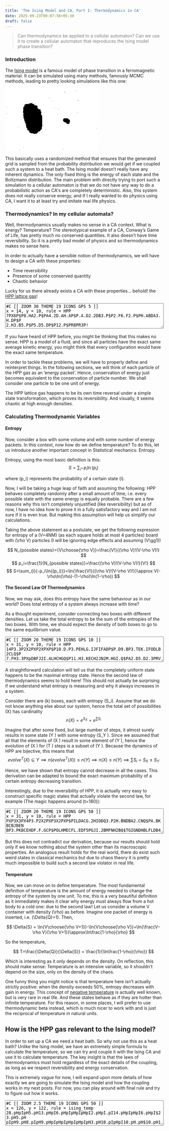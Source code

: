 ```yaml
---
title: 'The Ising Model and CA, Part I: Thermodynamics in CA'
date: 2025-09-23T00:07:56+05:30
draft: false
---
```


> <span style="color: gray;">Can thermodynamics be applied to a cellular automaton? Can we use it to create a cellular automaton that reproduces the Ising model phase transition?</span>

### Introduction
The [Ising model](https://en.wikipedia.org/wiki/Square_lattice_Ising_model) is a famous model of phase transition in a ferromagnetic material. It can be simulated using many methods, famously MCMC methods, leading to pretty looking simulations like this one:

![A simulation of the Ising model using the Metropolis Algorithm, Starting below T_c and finishing above it](/generated-content/ising.gif)

This basically uses a randomized method that ensures that the generated grid is sampled from the probability distribution we would get if we coupled such a system to a heat bath. The Ising model doesn’t really have any inherent dynamics. The only fixed thing is the energy of each state and the Boltzmann distribution. The main problem with directly trying to port such a simulation to a cellular automaton is that we do not have any way to do a probabilistic action as CA's are completely deterministic. Also, this system does not really conserve energy, and if I really wanted to do physics using CA, I want it to at least try and imitate real life physics.

### Thermodynamics? In my cellular automata?

Well, thermodynamics usually makes no sense in a CA context. What is energy? Temperature? The stereotypical example of a CA, Conway’s Game of Life, has pretty much no conserved quantities. It also doesn’t have time reversibility. So it is a pretty bad model of physics and so thermodynamics makes no sense here.

In order to actually have a sensible notion of thermodynamics, we will have to design a CA with these properties:

- Time reversibility
- Presence of some conserved quantity
- Chaotic behavior

Lucky for us there already exists a CA with these properties… behold! the [HPP lattice gas](https://en.wikipedia.org/wiki/HPP_model)! 
<meta name="LifeViewer" content="viewer textarea 30 hide limit /rules/ .rule">
<script src="/js/lv-plugin.js"></script>


<div class="viewer">
    <textarea style="width: 100%; max-width: 100%;" rows="5">
#C [[ ZOOM 30 THEME 19 ICONS GPS 5 ]]
x = 14, y = 10, rule = HPP
7PX6P$P8.HA2.P$PA4.2D.AH.AP$P.A.D2.2DB3.P$P2.F6.F2.P$PH.ABDA3.H.DP$P
2.H3.B5.P$P5.D5.DP$P12.P$PR8PR3P!
</textarea>
    <br>
    <canvas width="560" height="400"><canvas>
</div>

If you have heard of HPP before, you might be thinking that this makes no sense. HPP is a model of a fluid, and since all particles have the exact same average kinetic energy, you might think that every configuration would have the exact same temperature. 

In order to tackle these problems, we will have to properly define and reinterpret things. In the following sections, we will think of each particle of the HPP gas as an ‘energy packet’. Hence, conservation of energy just becomes equivalent to the conservation of particle number. We shall consider one particle to be one unit of energy.

The HPP lattice gas happens to be its own time reversal under a simple state transformation, which proves its reversibility. And visually, it seems chaotic at high enough densities.

### Calculating Thermodynamic Variables

#### Entropy

Now, consider a box with some volume and with some number of energy packets. In this context, now how do we define temperature? To do this, let us introduce another important concept in Statistical mechanics: Entropy.

Entropy, using the most basic definition is this:
$$ S=\sum_{i}{-p_i\ln{(p_i)}} $$

where \(p_i\) represents the probability of a certain state \(i\).

Now, I will be taking a huge leap of faith and assuming the following: HPP behaves completely randomly after a small amount of time, i.e. every possible state with the same energy is equally probable.
There are a few reasons why this isn’t completely unjustified (like reversibility) but as of now, I have no idea how to prove it in a fully satisfactory way and I am not sure if it is even true. But making this assumption will help us simplify our calculations.

Taking the above statement as a postulate, we get the following expression for entropy of a  \(V=4NM\) (as each square holds at most 4 particles) board with \(\rho V\) particles (I will be ignoring edge effects and assuming \(V\gg1\))

$$ N_{possible states}={V\choose{\rho V}}=\frac{V!}{(\rho V)!(V-\rho V)!} $$
$$ p_i=\frac{1}{N_{possible states}}=\frac{(\rho V)!(V-\rho V)!}{V!} $$
$$ S=\sum_{i}{-p_i\ln{(p_i)}}=\ln{\frac{V!}{(\rho V)!(V-\rho V)!}}\approx V(-\rho\ln(\rho)-(1−\rho)\ln(1−\rho)) $$

#### The Second Law Of Thermodynamics

Now, we may ask, does this entropy have the same behaviour as in our world? Does total entropy of a system always increase with time? 

As a thought experiment, consider connecting two boxes with different densities. Let us take the total entropy to be the sum of the entropies of the two boxes. With time, we should expect the density of both boxes to go to the same equilibrium value.

<div class="viewer">
    <textarea style="width: 100%; max-width: 100%;" rows="5">
#C [[ ZOOM 20 THEME 19 ICONS GPS 10 ]]
x = 31, y = 10, rule = HPP
14P3.3P2X2PXP2XPXP$P10.D.P3.PEHLG.IJFIFADP$P.D9.BP3.TEK.IFODLB2CLQ$P
7.FH3.3PXpDBFJ2I.ALHCHGQ$P11.H3.KECH2JN2M.HGI.Q$PA2.D5.D2.3PRV2C.L.BC
EIDHMP$P12.P3.TDBKJNOACDO.LP$PD6.JH3.P3.TICLIGED.JH2BQ$P7.D.A2.P3.PMD
BHEMOAF2AFP$14P3.PR2P3RP5RP!
</textarea>
    <br>
    <canvas width="560" height="400"><canvas>
</div>

A straightforward calculation will tell us that the completely uniform state happens to be the maximal entropy state. Hence the second law of thermodynamics seems to hold here! This should not actually be surprising if we understand what entropy is measuring and why it always increases in a system. 


Consider there are \(k\) boxes, each with entropy  \(S_i\). Assume that we do not know anything else about our system, hence the total set of possibilities \(X\) has cardinality
$$ n(X)=e^{S_{X}}=e^{\sum{S_i}} $$

Imagine that after some fixed, but large number of steps, it almost surely results in some state \(Y \) with some entropy \(S_Y \). Since we assumed that all that the elements of \(X \) result in some element of \(Y \), hence the evolution of \(X \) for \(T \) steps is a subset of \(Y \). Because the dynamics of HPP are bijective, this means that
$$ evolve^T(X) \subseteq Y \implies n(evolve^T(X))\leq n(Y) \implies n(X) \leq n(Y) \implies \sum {S_i}=S_X \leq S_Y $$

Hence, we have shown that entropy cannot decrease in all the cases. This derivation can be adapted to bound the exact maximum probability of a certain entropy decreasing transition.


Interestingly, due to the reversibility of HPP, it is actually very easy to construct specific magic states that actually violate the second law, for example  (The magic happens around \(t=180\)):

<div class="viewer">
    <textarea style="width: 100%; max-width: 100%;" rows="5">
#C [[ ZOOM 20 THEME 19 ICONS GPS 50 ]]
x = 31, y = 10, rule = HPP
PXP3X3PX4P3.P2X2PXP3X2PXP$PILDACG.2HIODQ3.P2H.BNDBA2.CNQ$PA.BKBCBJBEN
BP3.PKBCEHDF.F.GCP$POLHMECFL.EDF5PGJI.2BMFNH2BQ$TGIGNDHBLFLDB4D.FLDOD
FBH.B.LQ$PA2BAGMEDAJGB4PTLH.BMGDIEKJGQ$TABLAKA.AFHDJQ3.PONFAF2.AOB.HQ
$TIA.A.GCENHNCP3.TBIHI2A.HAM2BQ$P.J.BANJH3AJQ3.P.HAOG2.EKENFQ$2PRPR4P
RP2RP3.2PR2PR8P!
</textarea>
    <br>
    <canvas width="560" height="400"><canvas>
</div>

But this does not contradict our derivation, because our results should hold only if we know nothing about the system other than its macroscopic properties. An analogous result holds for the real world, there do exist such weird states in classical mechanics but due to chaos theory it is pretty much impossible to build such a second law violator in real life.

#### Temperature

Now, we can move on to define temperature. The most fundamental definition of temperature is the amount of energy needed to change the entropy of the system by one unit. To me, this is a very beautiful definition as it immediately makes it clear why energy must always flow from a hot body to a cold one: due to the second law! Let us consider a volume V container with density \(\rho\) as before. Imagine one packet of energy is inserted, i.e. \(\Delta{Q}=1\). Then,

$$ \Delta{S} = \ln{V\choose{\rho V+1}}-\ln{V\choose{\rho V}}=\ln{\frac{V−\rho V}{\rho V+1}}\approx\ln\frac{1-\rho}{\rho} $$

So the temperature,

$$ T=\frac{\Delta{Q}}{\Delta{S}} = \frac{1}{\ln\frac{1-\rho}{\rho}} $$

Which is interesting as it only depends on the density. On reflection, this should make sense: Temperature is an intensive variable, so it shouldn’t depend on the size, only on the density of the chaos.

One funny thing you might notice is that temperature here isn’t actually strictly positive: when the density exceeds 50%, entropy decreases with gain in energy. This concept of [negative temperature](https://en.wikipedia.org/wiki/Negative_temperature) is actually well known, but is very rare in real life. And these states behave as if they are hotter than infinite temperature. For this reason, in some places, I will prefer to use thermodynamic beta instead, which is much nicer to work with and is just the reciprocal of temperature in natural units.

## How is the HPP gas relevant to the Ising model?

In order to set up a CA we need a heat bath. So why not use this as a heat bath? Unlike the Ising model, we have an extremely simple formula to calculate the temperature, so we can try and couple it with the Ising CA and use it to calculate temperature. The key insight is that the laws of thermodynamics must hold regardless of the exact details of the coupling, as long as we respect reversibility and energy conservation.

This is extremely vague for now, I will expand upon more details of how exactly we are going to simulate the Ising model and how the coupling works in my next posts. For now, you can play around with final rule and try to figure out how it works.

<div class="viewer">
    <textarea style="width: 100%; max-width: 100%;" rows="5">
#C [[ ZOOM 2.5 THEME 19 ICONS GPS 50 ]]
x = 126, y = 122, rule = ising_temp
28.pHpIpH5.pH13.pHpI6.pHpIpHpIpHpI2.pHpI.pI14.pHpIpHpI6.pHpI$23.pH5.pH
pIpH9.pH8.pIpH9.pHpIpHpIpHpIpHpIpH3.pH10.pIpHpI10.pH.pH$10.pH10.pI7.pI
pHpI4.pHpI12.pHpI2.pH5.pHpIpHpIpHpIpHpIpH4.pI3.pI5.pIpH2.pIpH4.pI.pI.
pI.pIpH$7.pH13.pH26.pIpHpIpH2.pIpH4.pIpHpIpHpIpHpIpHpIpHpIpHpIpHpIpHpI
pH5.pH2.pIpH10.pI$4.pHpIpH7.pH11.pHpI3.pIpH4.pIpH9.pHpIpHpI.pIpH7.pHpI
pHpIpH.pHpIpHpIpHpIpHpIpHpIpH8.pIpH2.pI$4.pIpH3.pH20.pIpHpI14.pHpI.pI
pHpI.pI.pIpH9.pHpIpHpIpHpIpHpIpH.pHpI5.pIpHpIpH.pHpIpH3.pHpIpH$4.pHpI
pHpI9.pIpHpIpH.pH10.pIpH.pH.pHpI2.pHpIpHpIpHpIpH.pHpIpHpIpH.pHpIpHpI
6.pHpIpHpIpHpIpHpIpHpI3.pI3.pIpHpIpHpI.pIpH.pH2.pIpHpIpH$5.pHpIpH6.pI
pHpIpHpIpHpIpHpI4.pH4.pIpHpI5.pI.pIpHpIpH4.pI7.pI7.pIpHpIpHpIpHpIpH.pH
pIpHpIpHpI2.pHpIpHpIpHpIpHpI5.pIpH.pH$12.pHpI.pIpHpI3.pIpH10.pIpH5.pH
pIpHpIpHpIpH18.pIpHpIpH.pHpIpH2.pI2.pH4.pIpHpIpHpIpHpI3.pIpHpIpHpIpHpI
pH$12.pIpH.pHpIpHpI2.pHpIpHpIpH2.pIpH3.pHpIpH4.pIpHpIpHpI2.pHpIpH14.pI
pHpIpH2.pIpHpIpH2.pIpH.pHpIpHpIpH.pHpIpHpIpHpIpH2.pIpHpIpH.pH$5.pI2.pH
pIpH.pHpIpH.pHpI4.pHpI2.pHpI4.pHpIpHpIpH.pH8.pIpHpI6.pHpI7.pIpHpIpHpI
pHpIpHpI2.pHpIpHpIpHpIpHpIpHpIpHpIpHpIpHpI4.pHpI$7.pHpIpHpI2.pHpIpHpI
4.pHpIpH2.pIpHpIpH.pH2.pIpHpIpHpI3.pI5.pIpH13.pH.pHpIpHpIpH.pHpIpHpI.
pIpHpIpHpIpHpIpHpIpHpIpHpIpHpIpH3.pHpIpHpI$5.pIpH2.pIpH.pHpIpHpI4.pHpI
pHpI2.pHpIpHpI2.pHpIpHpIpHpIpHpIpH12.pI4.pH2.pIpHpI3.pIpHpI.pI2.pH.pH
pIpHpIpHpI.pIpHpIpHpIpHpI.pI.pIpHpIpH.pH$6.pIpH.pHpIpHpIpHpIpHpI.pI.pI
pHpIpHpIpHpIpHpIpH5.pHpIpHpI9.pIpHpI3.pI5.pIpHpIpH.pHpI.pIpHpIpH3.pHpI
pHpIpHpIpHpIpHpIpHpIpHpI2.pHpIpHpIpHpIpHpI$8.pHpIpHpIpHpIpHpIpHpIpHpI
pHpIpHpIpH.pHpIpHpIpHpI3.pIpHpIpH3.pHpIpHpI2.pHpI2.pH4.pIpH.pH4.pI.pI
pHpIpH3.pHpIpH.pHpIpHpIpHpIpHpIpHpIpH2.pIpHpIpHpIpHpIpH$3.pH4.pIpHpIpH
.pHpIpHpIpHpIpHpIpHpIpHpIpHpIpH2.pI4.pHpIpHpI5.pIpH4.pI.pI.pIpH.pHpI
6.pH.pHpIpH4.pIpHpIpHpIpHpIpHpIpHpIpHpI.pI3.pIpHpIpHpIpH$3.pI2.pH.pH.
pHpIpHpIpHpIpHpIpH.pHpIpHpIpHpI10.pH5.pHpIpH6.pI2.pH3.pH.pH3.pH4.pIpH
pI2.pHpIpHpIpHpIpHpIpHpIpH.pHpI4.pHpI.pIpHpI.pIpH$2.pIpH2.pI3.pI.pI.pI
pHpIpHpIpHpIpHpIpHpI2.pHpIpH6.pI4.pHpIpHpIpHpI3.pIpHpIpHpI9.pI2.pH.pH
pI.pI.pIpHpIpHpIpHpIpHpIpHpIpHpI.pIpHpIpH.pH.pHpIpHpI.pI$.pIpHpIpH.pH
pI.pIpHpIpHpI.pIpHpIpHpIpH4.pI2.pHpI.pIpH5.pH5.pHpIpH3.pHpIpHpIpH10.pI
pHpIpHpI.pIpHpIpHpIpHpIpHpIpHpIpHpIpHpI12.pHpIpH$.pH.pHpI.pIpH2.pIpHpI
pHpIpHpIpHpI.pIpHpI.pI.pIpHpIpHpIpHpIpHpI.pI6.pHpIpHpI2.pHpIpHpIpHpIpH
7.pHpIpHpIpHpI2.pHpIpHpIpH.pHpIpHpIpHpI$3.pI5.pIpHpIpHpIpHpIpHpIpHpIpH
pIpHpIpHpIpHpIpHpIpHpIpHpIpH6.pI.pI9.pIpHpI4.pH4.pIpHpIpH.pHpIpHpI2.pH
pI.pI.pIpH11.pH$.pH.pH3.pHpIpHpIpHpIpH4.pIpHpIpHpIpHpIpHpIpHpIpH2.pIpH
7.pHpIpHpI.pI.pI.pI2.pHpI4.pHpIpH.pH2.pIpH2.pIpHpIpHpIpHpIpH3.pHpIpHpI
10.pHpI$.pIpHpI.pIpHpIpHpIpHpIpHpIpH2.pIpHpIpHpIpHpIpH2.pIpHpI6.pH6.pI
pHpI3.pIpH3.pHpI5.pI.pI2.pHpIpHpIpHpIpHpIpH.pHpIpH.pHpI.pIpHpIpHpI6.pH
pI$.pHpIpHpI.pIpH.pHpIpH.pHpI3.pIpHpIpHpIpHpI2.pHpI14.pHpIpHpI5.pI.pI
7.pI2.pHpIpHpIpHpIpHpIpHpI.pI.pI2.pH.pHpIpHpIpH3.pH$.pIpHpIpH.pHpIpHpI
pH2.pI3.pIpHpI.pIpHpIpHpI7.pI3.pI3.pI.pIpH.pHpI2.pH5.pHpI.pI5.pIpHpIpH
pI.pI2.pH3.pHpI3.pI2.pHpI2.pH7.pH$.pHpI3.pIpHpIpHpI2.pH2.pIpHpIpHpIpH
pIpHpIpHpI3.pI3.pIpHpI4.pH.pH.pHpIpHpI11.pIpH7.pHpIpHpIpH2.pIpH.pHpIpH
pIpH.pHpI.pI.pIpHpI5.pIpH$.pIpHpI2.pHpI2.pH3.pH2.pIpHpI.pIpHpIpHpIpH
2.pIpH4.pIpHpIpHpI.pIpHpIpHpI.pIpH3.pH6.pIpHpI9.pIpHpIpH.pHpI.pIpH.pH
pI.pIpHpIpH2.pIpH2.pI$.pHpIpHpIpHpIpH4.pIpHpIpHpIpHpIpHpIpHpIpHpI.pI
2.pHpI.pI.pIpHpIpHpI.pIpHpIpHpIpHpI5.pI.pI11.pI3.pIpHpIpHpIpHpIpHpIpH
pI.pIpHpIpHpIpHpI.pIpH$.pI2.pH.pHpIpHpIpH.pHpIpHpIpH2.pIpHpIpHpIpHpIpH
2.pIpHpIpHpIpHpIpH.pH3.pHpI.pI.pI4.pH2.pI12.pH.pHpI.pI.pIpHpIpHpIpHpI
pHpIpHpIpHpIpHpIpHpIpHpI$5.pHpIpHpIpHpI.pIpH.pHpIpH.pHpIpHpIpH5.pHpI
2.pHpIpHpI3.pIpHpIpH11.pHpIpHpIpHpIpHpI5.pI.pIpHpI3.pIpHpIpHpIpHpI.pI
pHpIpHpIpHpIpHpIpH$2.pHpI2.pHpIpHpIpHpI3.pI4.pHpIpH3.pH3.pH.pHpI.pIpH
4.pIpHpIpH12.pIpHpIpHpIpHpI5.pIpHpIpHpI2.pH2.pIpH2.pIpHpIpHpIpHpIpHpI
.pI4.pH$2.pI.pI2.pHpIpH5.pH7.pHpIpHpI3.pIpHpIpH3.pH4.pIpH3.pHpI10.pHpI
pHpIpH6.pIpHpIpH.pH3.pHpIpHpIpHpIpHpIpHpIpHpIpHpIpH2.pIpHpI$3.pIpHpI.
pIpHpI3.pIpHpIpHpIpH4.pIpHpIpHpIpHpI2.pH4.pIpHpI3.pI2.pHpIpH7.pHpI3.pI
3.pI4.pHpIpHpI.pI.pI.pI.pIpHpIpHpIpHpIpHpIpH6.pIpH$3.pHpIpH.pHpIpH2.pI
pHpIpHpIpHpIpHpI2.pH.pHpI2.pH7.pHpIpHpIpH4.pIpHpIpHpI13.pIpH2.pI.pIpH
.pHpIpHpI.pIpH.pHpIpH2.pIpHpI7.pIpHpI$4.pHpI.pIpHpIpHpIpHpIpHpIpHpIpH
.pH4.pIpHpI.pI3.pI3.pIpHpIpHpI5.pI.pI6.pH7.pHpI.pIpHpIpHpI.pIpHpIpHpI
pHpIpHpIpH3.pHpIpH7.pHpIpHpI$8.pI3.pIpHpIpHpIpH16.pI2.pH2.pIpH3.pH.pH
pIpHpI2.pHpIpHpI.pIpHpI3.pIpHpIpH2.pI8.pHpIpHpI6.pH7.pHpIpHpI$.pI.pI
4.pHpIpHpIpHpIpH.pHpIpH9.pH4.pIpH.pHpI4.pH.pHpI.pIpHpIpHpIpH3.pH2.pI
11.pI3.pIpHpIpHpIpH2.pI.pIpH5.pH5.pHpI$6.pI.pI.pIpHpIpHpIpHpIpHpIpHpI
6.pHpI.pI4.pHpIpH3.pHpIpHpIpH5.pH.pH6.pIpH9.pH4.pIpHpIpHpI2.pH.pHpI
11.pIpH$6.pH3.pHpIpH.pHpIpHpIpH8.pI7.pIpH.pH2.pIpHpIpHpI7.pI3.pIpHpIpH
pI9.pI5.pI.pI6.pH2.pIpH.pHpIpHpI2.pH$2.pI5.pI2.pHpIpHpIpHpIpHpIpH4.pI
pH3.pHpI2.pH.pH2.pI2.pHpIpHpIpHpI8.pHpI.pIpH6.pI2.pHpIpHpI4.pH6.pIpHpI
4.pHpIpH2.pIpHpI$8.pHpIpHpIpHpIpHpIpH6.pIpHpIpH.pHpI3.pIpHpI7.pIpH3.pH
6.pI2.pHpIpH5.pHpIpHpIpHpIpHpI4.pHpIpH4.pIpH4.pIpHpI.pIpHpIpH$.pH5.pH
pIpH.pHpIpHpI.pI2.pHpI.pIpHpIpH2.pIpHpI3.pIpHpI4.pHpI.pIpH.pHpIpHpIpH
pIpHpIpH10.pIpHpIpHpIpHpIpHpI3.pIpH5.pH3.pH5.pHpIpH$.pI6.pHpI.pIpHpIpH
4.pIpHpIpHpIpH3.pHpIpHpI3.pIpH2.pIpHpIpHpI3.pIpHpIpHpIpHpIpHpI8.pHpIpH
pIpH10.pIpHpIpH2.pIpHpIpHpIpHpIpHpI2.pHpI.pIpH$7.pHpI.pIpHpIpHpIpH.pH
pIpHpIpHpIpHpI3.pIpH.pH.pH2.pIpHpIpHpIpHpI2.pHpIpH.pH2.pIpHpIpH6.pIpH
pIpHpIpH2.pIpH3.pHpIpH3.pH2.pIpHpIpHpI2.pHpIpH$.pI2.pH2.pI2.pHpIpHpIpH
pI2.pHpIpHpIpHpI4.pHpI6.pHpIpHpIpH3.pHpIpHpI.pI3.pIpH6.pIpHpIpHpIpHpI
2.pHpI.pIpHpIpHpI.pI3.pIpHpIpH.pHpIpH$4.pI3.pIpHpIpHpIpHpIpHpIpHpIpHpI
7.pIpH3.pH4.pIpHpI5.pIpHpI.pI8.pHpIpHpIpHpIpHpIpH2.pIpH2.pIpHpIpHpIpH
.pH2.pIpHpI.pIpH$2.pHpIpH2.pIpHpI3.pIpHpIpHpI.pI7.pIpH3.pH2.pIpH.pHpI
pH2.pIpHpIpHpIpH.pH.pH.pHpI2.pHpIpHpIpHpIpHpIpH2.pIpHpIpHpIpHpIpHpIpH
pIpHpIpHpIpHpIpHpIpHpI7.pI$4.pI.pIpHpIpHpI3.pIpH.pH3.pH3.pHpIpH.pHpI
8.pHpI3.pIpHpI3.pIpHpIpHpIpH2.pIpHpI.pIpHpI5.pI3.pIpHpIpHpIpHpIpHpIpH
pI.pIpHpIpHpI6.pH2.pI$4.pH3.pHpIpHpI.pIpHpIpH2.pIpH6.pI.pI.pI4.pH2.pI
pH.pHpIpH3.pHpIpH3.pHpIpH2.pIpHpIpHpIpHpI2.pH5.pHpIpH2.pI2.pHpIpHpIpH
pIpH$4.pIpH2.pIpHpI2.pHpIpHpI9.pI9.pI3.pI3.pIpH.pHpIpHpIpHpIpHpIpHpIpH
pIpHpIpH.pHpIpH.pHpI3.pIpHpIpH.pH.pHpI2.pHpIpHpIpH5.pH$.pKpJpKpJpKpJpK
pJpKpJpKpJpKpJpKpJpKpJpKpJpKpJpKpJpKpJpKpJpKpJpKpJpKpJpKpJpKpJpKpJpKpJ
pKpJpKpJpKpJpKpJpKpJpKpJpKpJpKpJpKpJpKpJpKpJpKpJpKpJpKpJpKpJpKpJpKpJpK
pJpKpJpKpJpKpJpKpJpKpJpKpJpKpJpKpJpKpJpKpJpKpJ$PDH2IA.MHNAK2JH.O2.CJA
ELIMK.KJOAOGB2ACMDOCGJE3.LIAKD.DBIHDAHLDGM.DH.F.GDOAKD2COFLBLCBH2AJFI
FIMBA.D.BP$PF.FDNFJB.INFMKAJCIB.NDHEG2KDAHIBHDHNLFH3BCAJAJIAKIG2A.C2.
N.LN.DJGFBHL2E.ALJ.BDBDCIBLFCJHB.FIDJHLBABP$PK.ADAHDFG.2JNLOFH2AM.EIB
MDJIAHFMLDHEIBJLBHLHLIH2EBHMAFNOCB2A2DA.LFMHAJD2JAGJFIMNGFMEIBDFEBJDM
.FLB.ANP$P.C.AHCKABIFILILC.GKN.DEMHI.B.AJABFBFLHNB.AJFLDH.H.F.DFNHCLN
O.D.HJN.GCDL.D2K.GH.JHMD.DMBEHLANI.BGCDJDP$PGDC.GODAINDH.ADLAFOBNDOCG
.CABA.JB2HLF.KANMFCB.ANHCLMOBK2CEH.J.EAJML.J.ELFLIDKLH.A2B3DK2.DMBAJO
IEH.EP$PI2CFEHBCLHAI.B.HDILMI.GNJHCDJEJB2KN2CA3HDFO2.ADCHKCIECBGHDJHJ
BMKHJAKL.LHFDICGFCAOLADB2IDBLEC2B2.JMGP$PDE.H.DCKMKDJDGICMCKA.2CH.CID
HEKDFE.DAFOMBDGHIM.D.MOBADAJIEJ2AJD.OBLDJCI.NCLFKCLH2ABK2BNENMIHIKNJ.
DIJP$PKNIHFK.DALCN2CBN.LKMDIM2NBD.2EACEA.2BC.IDB2AL2.LAMOLCD.ILFIAEAK
OC.F.HJAJ.NEDEA2.E.ABJF.C.HEF.KHOGBHIP$PFIGOCKMLB.LEFIHENABNEC.L2.OH.
NHD2LDK.BABAHBDM2HIJ.2L.A2L2.MIE.NONK2BO.N2LBL.HAL.GKCEC2.AMCDKGBDAGF
BMP$PG.DEKNA.KDI.DHEMDJC2I.MA.IHALALEBFDLK.HLCDAG.E.IKO.LNHA2IADFHF2B
D.NDHCIBMFCEDG.HKJCHCAJ.ADFKALAGEHG.P$PL.AHAC.AEJIBNFI.HJEHOJ2B2AJKBO
JLAB.HBJEJI.EM.2CKBIAKLBKDHKGNBEA2HDBD2AJDHFB2.CLK.FK.BLCAIEAEILDAJ2E
.P$PH2GFA2LA.EHLB.JA.MIMLEBCBNANJ.C.AJIBGACD2M.CBJDLAFNHJHJ.L2.IOK.B.
LGLOM.IF.JH2FIBLD.IKG.H.KCJ2OHDBKMAP$PIHNH2.E2.LN2MALADLADCBHB2CA2DAG
LN2GEALHC3.AGLGE.A.EHLIAFOEMG.DK.HGH2LJFNDBHDHKMBAJDILKHFC2.B.HMFBGJP
$PDEF.BECLJBHNGB.HF2.JB.FBFI2.AKHLBCEDLJ.D.CBIDJCDK.NOHDFE.HB2ABM2JKE
LBC.DAHGABFNFJMABIEIADFBHDIK.CBO.P$PBLGELBCFHCF.D2.KBABDCF2DBJBAGA2.A
J.IDJBFH.IBECB.O.BJFAHFA.B.DN.DA.HI.FDI.H2JBA.IFCLAJN.BM.EH.ILKB2GIP$
PEMBDBD3.AHC2LB.BFGNIHABEJBHEJONMHJFEA.IJHL.O.DGIH.CJEKEHJ2BFDAH2LIAD
BILK2.H.BCFNHBNIJDBA2LBIBGMHLKLP$P.AODFCJLBH.DE.LF.2AHBHKIAMDF.BJBFOJ
.MH2.2AD2ADMAED2F.GHLBCELBJ2HEJBOAK2IJHIL.ACK2CFLJFN2DHK2MCDI.2MEP$PM
KDGCOBJG.HMAN.BJMGLBE.I2F.2I.BEFANLCO.C.BFHJCGBFIGBLILBHMBLB.AGE.A2.M
2CJONCHJLFJ2B.EHAE2.F2BLDBM2FHP$PAF.AFKLHEKAI.FLJMAJBME2DGAE2D.BDALIF
AEJCNEGEGD2KH.BAIF.DCHIAEABFN2.LOJBCNLKDELJ.IDIKNFALDIDGEAL.B.K.P$PGN
KAIKION2.NFHLBF2.H2J.BHBIDKM.L.AFJCMIH.CHMIABH.MDJ.H.BA.EIBMLIEIDBDCN
F.HJFI2ANM2NO.2D.HA.LDEHFEGD.P$P.HBNMGNGDKA.FE2H.LE2BOCJI.2FKAOMGBGBJ
ODCOMF.AB.EHIBJL.ICN.HN3DKDHEKFMI2AOCLC.LBGO.KECNI2.GLK.ALDJAMP$PHO.D
K2.MBINADJH2BEL.DBLD2BD.EA.2EGDGH2JGO.JKDG.KFJL2I.OLEDIAGHJACLH2B3DJ.
DOAO.M.MIDIDINDIKAIDC2NDMFP$PD.HAKA2.CDEA.2DN2.OE.DFLN.AIBCHLCIJ.O.OG
ILJA.HEB2.DE2C.JBI.2JMD2KHJKBFHCBILGNILJI2HMC.HELDJBE.NDGHFDP$PBFB2DF
EBM.AD.2HJ.DNFHFKJ.FB2DJBNEF.AL2HFHLCGFCOLNCFDAE.IL2.ML3D.DIAHBHFNIFL
B2.H2BIFAG2HADIMJCHCMBHJP$PNDB2.JADNGMEILNA2DCFBI.HE.EBFD2BMCH2.KCJNB
NBJBHBK.IH.EHK.BEDJEFJ2.FOIGJCH.MFEOHKICEC.HNKA.OLNKHALCM.P$PNG.EACL
2NHCFN2LF.FBDFD2.2LK2.F.BEK2CFJCB.GB.F2.BIBOD2.I2NI.GOJ.NLFHCFC.I.HMK
EIDFCEHALJCEDNDI.EFGICECP$PCJDM.O.DJDBMN2.OJHOAH2.F2.C.I.BMCDKMHCKHNI
C2JBHADFNCADLI.J2EHCKBHA3.CDHJI.2H.A.IC2GAGHL.JFEHJEL.DJAP$PA.ACGBHJD
FGC.OF2.GCDAE2BHCFJKBJFHLM2BK2JGAIH2FHCGHALHGHALHMLDHEHG3LIFBKGIBC.DH
IEMIBIOAHIKFMJL.2HMHDP$PCLJALA2.BAEGI3KENHEOJNDJMKLIFNFGHDKAH2.H2FIHJ
AFCEHK2DHK.HD2COAIKMIMEDAHFMI2ABD.N.IFAICF.ELBFAIKL.2FP$P2.HCAFMBFAB
2.BMNCMBLHJB.G.N.CHFLF.F.BDKE2LJDAMKNJBC.DB.D.DBCJLHL2D.CKM.BI.LM2HLF
JHA2C.KIGCHAOBHMK.C.P$P2FMCJEL.GHJNBH2F2BLJAE.A.C.HA.AE3A.MJMICBEDFL
2HFB2.LANEFEHLCHMLG.JADAHOCBFDNHIC2DFH.HM.A.J.IGFEHNF.P$PBCGDFOH.FA.D
EBCNDH3EB2.FMBLHBLKH2AJ2AJ.HF.CGAJLE2ADHEGEJFLEBEH.JL.OLNIC.E2HAJC.BJ
C.D.FD.GABC2MCMIABP$PBHN.CFAJ.HLOEKEBLMFICIECHIJI2HJ2HDJ.F.IDND2BEH2N
DAM.EFHBLCFJC.HE.BHB.HLILJDG.EAKDKGNJCLFGEAHEKDK.KACP$PNAF.BLA.AKBFH.
JFNLHLF.EFKCOIHCJAFLNECAOBKHFIJLAFH.BNAFLADJ2.2COAH.KALDJALCEDKLIGAFN
OAHGI.G3IEB.HLHMP$P2FANDJ2HABMJGLACEA.DBMNAEN2.LBA3BCBMHLFMLK2.JKFHIG
IEJDLCJFBH.FJDMIN2G2HIDHO2CJOJL2EMIN.AKD.A.BLE.DGP$PNDBDH.ADJB2KCHIAH
DGH2BHJ.IHNAB2.KCE.J.OBKI.L.BM.CHDBKDEDADHCFAJFBJCD.HL2CHJDAFCANECLI
2K2JKJBOIMHK2ANP$PJC3DFDLNKALCGAKHJDABA.CHM.JBDB2DFKIFDF2AKCACNHE2MAE
MCH.IBCMDF2.G.BHCM.B.C.JHEADFIBC2.EDNHFDF2GL.2AFP$PGLHIKIEOF.L.L2.OJ
3.AMCJHL.LHF2HC.ILDHGHLA2HNE.B.AHG.EBLHCB.LBHJN.B2IALABGEAIDCEIEHF.JK
ID2LHC.HFLM2LP$P.GAJKALBFIHDL.LJM.D2EIEBNDCLDGACFBIDMJK.ID.FMJL.I2L.H
CA.2BOE2J.2ALOAJ.DFDLHKBK2F.AC.CEHCIKAEL.FINEFAP$P.AM2KAJB.GKEBKEI.NI
B.B2.NE.GJF.IB2H.DF.EHIHI.HDG.MHBHJBJ2L.ABHMHAB.2KAFB2.HCHJHJB.E2HL2H
.HL2A.2AHKAHP$PGBA3JDAHE2DA.DJFNHNJID.J2CFE.NGAKFLKI.LIED.EBHIOKAEFC.
HCI.HLANB.ADKEINANAHC.JHE2DEBH2A2.LACF2ECHKEHP$PBAIAHLMA.2E.2CE2DA.KJ
D2BFHI.BDHNEAHEFIHFOF2HNBHB.CJGH2JK2IAG.BHBGEI.NB.DIANJDLO2FEHCA2CDLJ
MABAFABGKDP$PH2A2BFHAM3ACGDHDOJH2DI2BC.CAIND.HOG2KLJDFKHJ2.CA.BJ.G2CJ
NJE2.FLNE3BKNKBA.CAIODEDACA.IELBLHMBHBDBJFP$PCAOIBHNOKEKN.NFGDHKBGHKA
2CEJL.A2DCFH.HA3BHBAHCLJNACFKCAL.GFD.NHIJM2IM2F.DH.AGFALKHK2CDFKANHEB
.IFBJLP$P.I.GNM.BDM.JBALID2.LAN.KEKB2DIA.ANFADHBLMF.BLK2.JHFMAEOBDIAC
A2.EG2.F.M.BM.J.CAD2AGEJC2D2.D2ECHDJMBALP$PAIB.FKBJ.HI.AHJLA.NHE.GHJE
ALM.KJLB.ICDL.L2J2.B2DBJC2NMBD2HEBHBKNCBH.MJKAGBLD2.NBKGFEDKBGF.IKBIL
FM.A.P$PF.LD.A.ALFICD2JLFEDABHLE2HCK.DNJLHD.2A.BG3BEMDIAML2AL2HIAL.LB
F.DLHA2FAHJILIEB.ICLALE.CL.BHMACELEBNKX5PX2P2X6P$POI2D2AIEHLBLBHBC.ID
.E.ECE2BG.KLJMODGNLFMB2.AB.A.EHBEIACBEMBFCMJEMALK.HGDJENJ.AIE.O.F2CAH
MFMKB2IELEHD3.K2NAJD2.2AD2.P$POBDCECLILO.MBDGDE.LEICKHF2ANCFHBH.A.NA.
BLIFNCEOJF2JNI2FHJBGABIEA.MILH.DCBNE.2M.D.K2NL2.OM.H2KDBKBDJER4P.R2P
2R6P$PCBHLD.BE.LNL3DKMLEGNAMLHCAJO.N2.DBMAMACOB.A.HBEF2LA.EDAMCHCG2.B
FNA2H2.J.FHM2HAMN.NBFDJ.2HD.HN2HIANBP3.TMQ$.101P3.PBP$105.PHP$105.TBQ
PXPXPX4PX2PX3P$105.PLKJEDEJCDJ2AE4.NP$105.THQPRPRPB4PR2PR3P$105.PJP4.
P.P$105.PJP4.PGP$105.PGP4.THQ$105.P.P4.PB3P2X$105.P.P4.PDKJEAE6.pI$
105.T.Q4.PJ3P2R$105.P.P4.PBP$105.THQ4.PJP$105.P.P4.PBP$105.3P4.PGP$
112.PJP$112.PHP$112.PBP$112.PJP$112.T.Q$112.3P!
</textarea>
    <br>
    <canvas width="560" height="400"><canvas>
</div>
